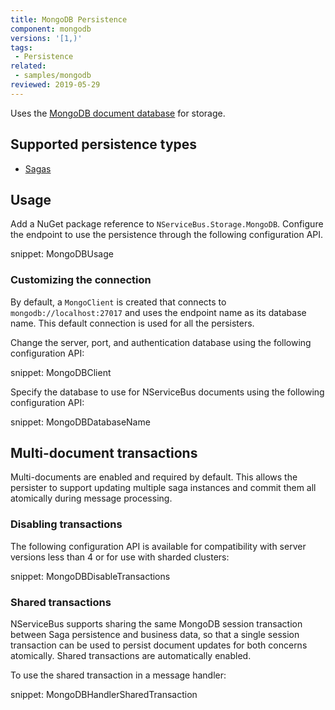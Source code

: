 ```yaml
---
title: MongoDB Persistence
component: mongodb
versions: '[1,)'
tags:
 - Persistence
related:
 - samples/mongodb
reviewed: 2019-05-29
---
```


Uses the [MongoDB document database](https://www.mongodb.com/) for storage.

## Supported persistence types

 * [Sagas](/nservicebus/sagas/)

## Usage

Add a NuGet package reference to `NServiceBus.Storage.MongoDB`. Configure the endpoint to use the persistence through the following configuration API.

snippet: MongoDBUsage

### Customizing the connection

By default, a `MongoClient` is created that connects to `mongodb://localhost:27017` and uses the endpoint name as its database name. This default connection is used for all the persisters. 

Change the server, port, and authentication database using the following configuration API:

snippet: MongoDBClient

Specify the database to use for NServiceBus documents using the following configuration API:

snippet: MongoDBDatabaseName

## Multi-document transactions

Multi-documents are enabled and required by default. This allows the persister to support updating multiple saga instances and commit them all atomically during message processing.

### Disabling transactions

The following configuration API is available for compatibility with server versions less than 4 or for use with sharded clusters:

snippet: MongoDBDisableTransactions

### Shared transactions

NServiceBus supports sharing the same MongoDB session transaction between Saga persistence and business data, so that a single session transaction can be used to persist document updates for both concerns atomically. Shared transactions are automatically enabled.

To use the shared transaction in a message handler:

snippet: MongoDBHandlerSharedTransaction

